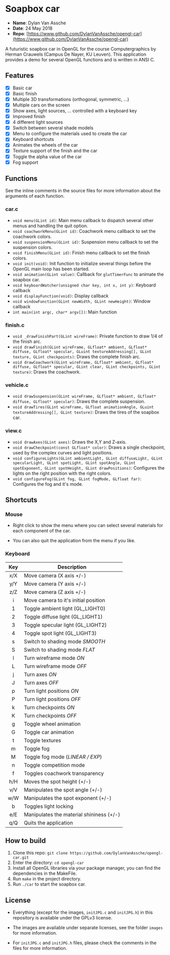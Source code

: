 # Soapbox car
- __Name__: Dylan Van Assche
- __Date__: 24 May 2018
- __Repo__: [https://www.github.com/DylanVanAssche/opengl-car](https://www.github.com/DylanVanAssche/opengl-car)

A futuristic soapbox car in OpenGL for the course Computergraphics by Herman Crauwels (Campus De Nayer, KU Leuven). This application provides a demo for several OpenGL functions and is written in ANSI C.

## Features
- [x] Basic car
- [x] Basic finish
- [x] Multiple 3D transformations (orthogonal, symmetric, ...)
- [x] Multiple cars on the screen
- [x] Show axes, light sources, ... controlled with a keyboard key
- [x] Improved finish
- [x] 4 different light sources
- [x] Switch between several shade models
- [x] Menu to configure the materials used to create the car
- [x] Keyboard shortcuts
- [x] Animates the wheels of the car
- [x] Texture support of the finish and the car
- [x] Toggle the alpha value of the car
- [x] Fog support

## Functions

See the inline comments in the source files for more information about the arguments
of each function.

### car.c
- `void menu(GLint id)`: Main menu callback to dispatch several other menus and handling the quit option.
- `void coachworkMenu(GLint id)`: Coachwork menu callback to set the coachwork colors.
- `void suspensionMenu(GLint id)`: Suspension menu callback to set the suspension colors.
- `void finishMenu(GLint id)`: Finish menu callback to set the finish colors.
- `void init(void)`: Init function to initialize several things before the OpenGL main loop has been started.
- `void animation(GLint value)`: Callback for `glutTimerFunc` to animate the soapbox car.
- `void keyboardWatcher(unsigned char key, int x, int y)`: Keyboard callback
- `void displayFunction(void)`: Display callback
- `void windowFunction(GLint newWidth, GLint newHeight)`: Window callback
- `int main(int argc, char* argv[])`: Main function

### finish.c
- `void _drawFinishPart(GLint wireFrame)`: Private function to draw 1/4 of the finish arc.
- `void drawFinish(GLint wireFrame, GLfloat* ambient, GLfloat* diffuse, GLfloat* specular, GLuint textureAddressing[], GLint texture, GLint checkpoints)`: Draws the complete finish arc.
- `void drawCoachwork(GLint wireFrame, GLfloat* ambient, GLfloat* diffuse, GLfloat* specular, GLint clear, GLint checkpoints, GLint texture)`: Draws the coachwork.

### vehicle.c
- `void drawSuspension(GLint wireFrame, GLfloat* ambient, GLfloat* diffuse, GLfloat* specular)`: Draws the complete suspension.
- `void drawTires(GLint wireFrame, GLfloat animationAngle, GLuint textureAddressing[], GLint texture)`: Draws the tires of the soapbox car.

### view.c
- `void drawAxes(GLint axes)`: Draws the X,Y and Z-axis.
- `void drawCheckpoint(const GLfloat* color)`: Draws a single checkpoint, used by the complex curves and light positions.
- `void configureLights(GLint ambientLight, GLint diffuseLight, GLint specularLight, GLint spotLight, GLint spotAngle, GLint spotExponent, GLint spotHeight, GLint drawPositions)`: Configures the lights on the right position with the right colors.
- `void configureFog(GLint fog, GLint fogMode, GLfloat far)`: Configures the fog and it's mode.

## Shortcuts

### Mouse
- Right click to show the menu where you can select several materials for each component of the car.

- You can also quit the application from the menu if you like.

### Keyboard

| Key | Description                              |
|:---:| ---------------------------------------- |
| x/X | Move camera (X axis +/-)                 |
| y/Y | Move camera (Y axis +/-)                 |
| z/Z | Move camera (Z axis +/-)                 |
| i   | Move camera to it's initial position     |
| 1   | Toggle ambient light (GL_LIGHT0)         |
| 2   | Toggle diffuse light (GL_LIGHT1)         |
| 3   | Toggle specular light (GL_LIGHT2)        |
| 4   | Toggle spot light (GL_LIGHT3)            |
| s   | Switch to shading mode _SMOOTH_          |
| S   | Switch to shading mode _FLAT_            |
| l   | Turn wireframe mode _ON_                 |
| L   | Turn wireframe mode _OFF_                |
| j   | Turn axes _ON_                           |
| J   | Turn axes _OFF_                          |
| p   | Turn light positions _ON_                |
| P   | Turn light positions _OFF_               |
| k   | Turn checkpoints _ON_                    |
| K   | Turn checkpoints _OFF_                   |
| g   | Toggle wheel animation                   |
| G   | Toggle car animation                     |
| t   | Toggle textures                          |
| m   | Toggle fog                               |
| M   | Toggle fog mode (_LINEAR / EXP_)         |
| n   | Toggle competition mode                  |
| f   | Toggles coachwork transparency           |
| h/H | Moves the spot height (+/-)              |
| v/V | Manipulates the spot angle (+/-)         |
| w/W | Manipulates the spot exponent (+/-)      |
| b   | Toggles light locking                    |
| e/E | Manipulates the material shininess (+/-) |
| q/Q | Quits the application                    |


## How to build

1. Clone this repo: `git clone https://github.com/DylanVanAssche/opengl-car.git`
2. Enter the directory: `cd opengl-car`
3. Install all OpenGL libraries via your package manager, you can find the dependencies in the MakeFile.
4. Run `make` in the project directory.
5. Run `./car` to start the soapbox car.

## License
- Everything (except for the images, `initJPG.c` and `initJPG.h`) in this repository is available under the GPLv3 license.

- The images are available under separate licenses, see the folder `images` for more information.
- For `initJPG.c` and `initJPG.h` files, please check the comments in the files for more information.
